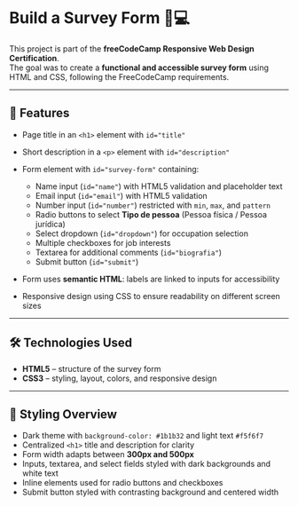 # Build a Survey Form 📝💻

This project is part of the **freeCodeCamp Responsive Web Design Certification**.  
The goal was to create a **functional and accessible survey form** using HTML and CSS, following the FreeCodeCamp requirements.

---

## 📌 Features  

- Page title in an `<h1>` element with `id="title"`  
- Short description in a `<p>` element with `id="description"`  
- Form element with `id="survey-form"` containing:  
  - Name input (`id="name"`) with HTML5 validation and placeholder text  
  - Email input (`id="email"`) with HTML5 validation  
  - Number input (`id="number"`) restricted with `min`, `max`, and `pattern`  
  - Radio buttons to select **Tipo de pessoa** (Pessoa física / Pessoa jurídica)  
  - Select dropdown (`id="dropdown"`) for occupation selection  
  - Multiple checkboxes for job interests  
  - Textarea for additional comments (`id="biografia"`)  
  - Submit button (`id="submit"`)  

- Form uses **semantic HTML**: labels are linked to inputs for accessibility  
- Responsive design using CSS to ensure readability on different screen sizes  

---

## 🛠️ Technologies Used  

- **HTML5** – structure of the survey form  
- **CSS3** – styling, layout, colors, and responsive design  

---

## 🌈 Styling Overview  

- Dark theme with `background-color: #1b1b32` and light text `#f5f6f7`  
- Centralized `<h1>` title and description for clarity  
- Form width adapts between **300px and 500px**  
- Inputs, textarea, and select fields styled with dark backgrounds and white text  
- Inline elements used for radio buttons and checkboxes  
- Submit button styled with contrasting background and centered width  
